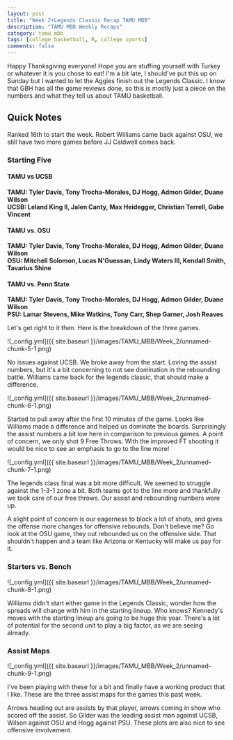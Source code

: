 ```yaml
---
layout: post
title: "Week 2+Legends Classic Recap TAMU MBB"
description: "TAMU MBB Weekly Recaps"
category: tamu mbb
tags: [college basketball, R, college sports]
comments: false
---
```

Happy Thanksgiving everyone! Hope you are stuffing yourself with Turkey or whatever it is you chose to eat! I'm a bit late, I should've put this up on Sunday but I wanted to let the Aggies finish out the Legends Classic. I know that GBH has all the game reviews done, so this is mostly just a piece on the numbers and what they tell us about TAMU basketball.

Quick Notes
-----------

Ranked 16th to start the week. Robert Williams came back against OSU, we still have two more games before JJ Caldwell comes back.

### Starting Five

#### TAMU vs UCSB

**TAMU: Tyler Davis, Tony Trocha-Morales, DJ Hogg, Admon Gilder, Duane Wilson**  
**UCSB: Leland King II, Jalen Canty, Max Heidegger, Christian Terrell, Gabe Vincent**  

#### TAMU vs. OSU

**TAMU: Tyler Davis, Tony Trocha-Morales, DJ Hogg, Admon Gilder, Duane Wilson**  
**OSU: Mitchell Solomon, Lucas N'Guessan, Lindy Waters III, Kendall Smith, Tavarius Shine**  

#### TAMU vs. Penn State

**TAMU: Tyler Davis, Tony Trocha-Morales, DJ Hogg, Admon Gilder, Duane Wilson**   
**PSU: Lamar Stevens, Mike Watkins, Tony Carr, Shep Garner, Josh Reaves**  

Let's get right to it then. Here is the breakdown of the three games.

![_config.yml]({{ site.baseurl }}/images/TAMU_MBB/Week_2/unnamed-chunk-5-1.png)


No issues against UCSB. We broke away from the start. Loving the assist numbers, but it's a bit concerning to not see domination in the rebounding battle. Williams came back for the legends classic, that should make a difference.

![_config.yml]({{ site.baseurl }}/images/TAMU_MBB/Week_2/unnamed-chunk-6-1.png)

Started to pull away after the first 10 minutes of the game. Looks like Williams made a difference and helped us dominate the boards. Surprisingly the assist numbers a bit low here in comparison to previous games. A point of concern, we only shot 9 Free Throws. With the improved FT shooting it would be nice to see an emphasis to go to the line more!

![_config.yml]({{ site.baseurl }}/images/TAMU_MBB/Week_2/unnamed-chunk-7-1.png)

The legends class final was a bit more difficult. We seemed to struggle against the 1-3-1 zone a bit. Both teams got to the line more and thankfully we took care of our free throws. Our assist and rebounding numbers were up.

A slight point of concern is our eagerness to block a lot of shots, and gives the offense more changes for offensive rebounds. Don't believe me? Go look at the OSU game, they out rebounded us on the offensive side. That shouldn't happen and a team like Arizona or Kentucky will make us pay for it.

### Starters vs. Bench

![_config.yml]({{ site.baseurl }}/images/TAMU_MBB/Week_2/unnamed-chunk-8-1.png)

Williams didn't start either game in the Legends Classic, wonder how the spreads will change with him in the starting lineup. Who knows? Kennedy's moves with the starting lineup are going to be huge this year. There's a lot of potential for the second unit to play a big factor, as we are seeing already.

### Assist Maps

![_config.yml]({{ site.baseurl }}/images/TAMU_MBB/Week_2/unnamed-chunk-9-1.png)

I've been playing with these for a bit and finally have a working product that I like. These are the three assist maps for the games this past week.

Arrows heading out are assists by that player, arrows coming in show who scored off the assist. So Gilder was the leading assist man against UCSB, Wilson against OSU and Hogg against PSU. These plots are also nice to see offensive involvement.

